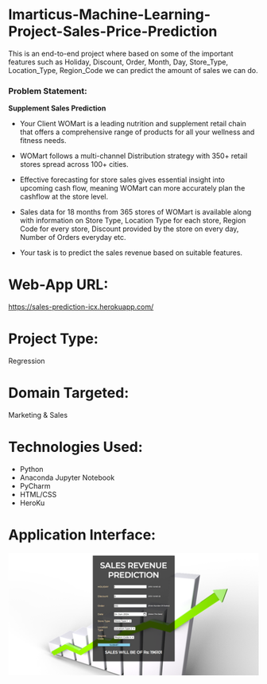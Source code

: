 # Imarticus-Machine-Learning-Project-Sales-Price-Prediction

This is an end-to-end project where based on some of the important features such as Holiday, Discount, Order, Month, Day, Store_Type, Location_Type, Region_Code we can predict the amount of sales we can do.

### Problem Statement:

<b>Supplement Sales Prediction</b>

- Your Client WOMart is a leading nutrition and supplement retail chain that offers a comprehensive range of products for all your wellness and fitness needs.

- WOMart follows a multi-channel Distribution strategy with 350+ retail stores spread across 100+ cities.

- Effective forecasting for store sales gives essential insight into upcoming cash flow, meaning WOMart can more accurately plan the cashflow at the store level.

- Sales data for 18 months from 365 stores of WOMart is available along with information on Store Type, Location Type for each store, Region Code for every store, Discount provided by the store on every day, Number of Orders everyday etc.

- Your task is to predict the sales revenue based on suitable features.


# Web-App URL:
https://sales-prediction-icx.herokuapp.com/

# Project Type:
Regression

# Domain Targeted:
Marketing & Sales

# Technologies Used:
- Python
- Anaconda Jupyter Notebook
- PyCharm
- HTML/CSS
- HeroKu

# Application Interface:
![](img.png)
